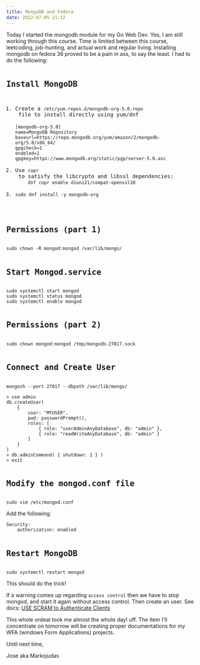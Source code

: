 ```yaml
---
title: MongoDB and Fedora
date: 2022-07-05 21:32
---
```


<!-- markdownlint-disable -->

Today I started the mongodb module for my Go Web Dev. Yes, I am still working through this course. Time is limited between this course, leetcoding, job-hunting, and actual work and regular living. Installing mongodb on fedora 36 proved to be a pain in ass, to say the least. I had to do the following:

<pre><h2>Install MongoDB</h2></pre>
<pre><ol><li>Create a <code>/etc/yum.repos.d/mongodb-org-5.0.repo</code> file to install directly using yum/dnf

<code>[mongodb-org-5.0]
name=MongoDB Repository
baseurl=https://repo.mongodb.org/yum/amazon/2/mongodb-org/5.0/x86_64/
gpgcheck=1
enabled=1
gpgkey=https://www.mongodb.org/static/pgp/server-5.0.asc</code></li>
<li>Use <code>copr</code> to satisfy the libcrypto and libssl dependencies:
    <code>dnf copr enable dioni21/compat-openssl10</code></li>
<li><code>sudo dnf install -y mongodb-org</code></li>
</ol></pre>

<pre><h2>Permissions (part 1)</h2></pre>
<pre><code>sudo chown -R mongod:mongod /var/lib/mongo/</code></pre>

<pre><h2>Start Mongod.service</h2></pre>

<pre><code>sudo systemctl start mongod</code>
<code>sudo systemctl status mongod</code>
<code>sudo systemctl enable mongod</code></pre>

<pre><h2>Permissions (part 2)</h2></pre>
<pre><code>sudo chown mongod:mongod /tmp/mongodb-27017.sock</code></pre>

<pre><h2>Connect and Create User</h2></pre>
<pre><code>mongosh --port 27017 --dbpath /var/lib/mongo/</code></pre>
<pre><code>> use admin
db.createUser(
    {
        user: "MYUSER",
        pwd: passwordPrompt(),
        roles: [
            { role: "userAdminAnyDatabase", db: "admin" },
            { role: "readWriteAnyDatabase", db: "admin" }
        ]
    }
)
> db.adminCommand( { shutdown: 1 } )
> exit</code></pre>

<pre><h2>Modify the mongod.conf file</h2></pre>
<pre><code>sudo vim /etc/mongod.conf</code></pre>

Add the following:

<pre><code>Security:
    authorization: enabled</code></pre>

<pre><h2>Restart MongoDB</h2></pre>
<pre><code>sudo systemctl restart mongod</code></pre>

This should do the trick!

If a warning comes up regarding `access control` then we have to stop mongod, and start it again without access control. Then create an user. See docs: <a href="https://www.mongodb.com/docs/manual/tutorial/configure-scram-client-authentication/" target="_blank" rel="noopener noreferrer">USE SCRAM to Authenticate Clients</a>

This whole ordeal took me almost the whole day! uff. The item I'll concentrate on tomorrow will be creating proper documentations for my WFA (windows Form Applications) projects.

Until next time,

Jose aka Markojudas
